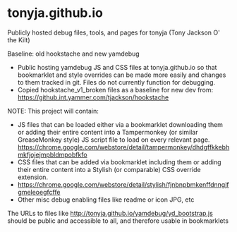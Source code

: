 # tonyja.github.io
Publicly hosted debug files, tools, and pages for tonyja (Tony Jackson O' the Kilt)

Baseline: old hookstache and new yamdebug
- Public hosting yamdebug JS and CSS files at tonyja.github.io so that bookmarklet and style overrides can be made more easily and changes to them tracked in git.  Files do not currently function for debugging.
- Copied hookstache_v1_broken files as a baseline for new dev from:
https://github.int.yammer.com/tjackson/hookstache

NOTE: This project will contain:
- JS files that can be loaded either via a bookmarklet downloading them or adding their entire content into a Tampermonkey (or similar GreaseMonkey style) JS script file to load on every relevant page.
https://chrome.google.com/webstore/detail/tampermonkey/dhdgffkkebhmkfjojejmpbldmpobfkfo
- CSS files that can be added via bookmarklet including them or adding their entire content into a Stylish (or comparable) CSS override extension.
- https://chrome.google.com/webstore/detail/stylish/fjnbnpbmkenffdnngjfgmeleoegfcffe
- Other misc debug enabling files like readme or icon JPG, etc

The URLs to files like http://tonyja.github.io/yamdebug/yd_bootstrap.js should be public and accessible to all, and therefore usable in bookmarklets